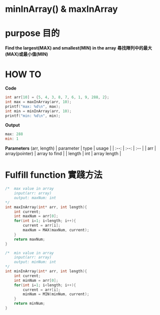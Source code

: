 # minInArray() & maxInArray
# purpose 目的
**Find the largest(MAX) and smallest(MIN) in the array**
**尋找陣列中的最大(MAX)或最小值(MIN)**
# HOW TO
**Code**
```c
int arr[10] = {5, 4, 3, 8, 7, 6, 1, 9, 288, 2};
int max = maxInArray(arr, 10);
printf("max: %d\n", max);
int min = minInArray(arr, 10);
printf("min: %d\n", min);
```
**Output**
```powershell
max: 288
min: 1
```
**Parameters**
(arr, length)
| parameter | type | usage |
| :--:      | :--: | :--   |
| arr       | array(pointer) | array to find |
| length    | int |  array length |
# Fulfill function 實踐方法
```c
/* 	max value in array
	input(arr: array)
	output: maxNum: int
*/
int maxInArray(int* arr, int length){
	int current;
	int maxNum = arr[0];
	for(int i=1; i<length; i++){
		current = arr[i];
		maxNum = MAX(maxNum, current);
	}
	return maxNum;
}

/* 	min value in array
	input(arr: array)
	output: minNum: int
*/
int minInArray(int* arr, int length){
	int current;
	int minNum = arr[0];
	for(int i=1; i<length; i++){
		current = arr[i];
		minNum = MIN(minNum, current);
	}
	return minNum;
}
```
